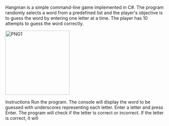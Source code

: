 Hangman is a simple command-line game implemented in C#. 
The program randomly selects a word from a predefined list and the player's objective is to guess the word by entering one letter at a time. The player has 10 attempts to guess the word correctly.

<img width="202" alt="PNG1" src="https://github.com/BialasPiotr/Hangman/assets/96840701/8b36643b-f900-4f16-9147-0f6251303355">

Instructions
Run the program.
The console will display the word to be guessed with underscores representing each letter.
Enter a letter and press Enter.
The program will check if the letter is correct or incorrect.
If the letter is correct, it will
